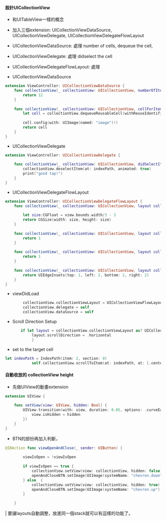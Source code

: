 #### 設計UICollectionView
- 和UITableView一樣的概念
- 加入三個extension: UICollectionViewDataSource, UICollectionViewDelegate, UICollectionViewDelegateFlowLayout
- UICollectionViewDataSource: 處理 number of cells, dequeue the cell, 
- UICollectionViewDelegate: 處理 didselect the cell
- UICollectionViewDelegateFlowLayout: 處理 


- UICollectionViewDataSource
```Swift
extension ViewController: UICollectionViewDataSource {
    func collectionView(_ collectionView: UICollectionView, numberOfItemsInSection section: Int) -> Int {
        return 12
    }
    
    func collectionView(_ collectionView: UICollectionView, cellForItemAt indexPath: IndexPath) -> UICollectionViewCell {
        let cell = collectionView.dequeueReusableCell(withReuseIdentifier: MyCollectionViewCell.identifier, for: indexPath) as! MyCollectionViewCell
        
        cell.config(with: UIImage(named: "image")!)
        return cell
    }
}

```

- UICollectionViewDelegate
```Swift
extension ViewController: UICollectionViewDelegate {
    
    func collectionView(_ collectionView: UICollectionView, didSelectItemAt indexPath: IndexPath) {
        collectionView.deselectItem(at: indexPath, animated: true)
        print("good tap!")
    }
}

```

- UICollectionViewDelegateFlowLayout

```Swift
extension ViewController: UICollectionViewDelegateFlowLayout {
    func collectionView(_ collectionView: UICollectionView, layout collectionViewLayout: UICollectionViewLayout, sizeForItemAt indexPath: IndexPath) -> CGSize {
        
        let size:CGFloat = view.bounds.width/3 - 3
        return CGSize(width: size, height: size)
    }
    
    func collectionView(_ collectionView: UICollectionView, layout collectionViewLayout: UICollectionViewLayout, minimumInteritemSpacingForSectionAt section: Int) -> CGFloat {
        return 1
    }
    
    func collectionView(_ collectionView: UICollectionView, layout collectionViewLayout: UICollectionViewLayout, minimumLineSpacingForSectionAt section: Int) -> CGFloat {
        return 1
    }
    
    func collectionView(_ collectionView: UICollectionView, layout collectionViewLayout: UICollectionViewLayout, insetForSectionAt section: Int) -> UIEdgeInsets {
        return UIEdgeInsets(top: 1, left: 2, bottom: 1, right: 2)
    }
}
```

- viewDidLoad

```swift
        collectionView.collectionViewLayout = UICollectionViewFlowLayout()
        collectionView.delegate = self
        collectionView.dataSource = self
```

- Scroll Direction Setup
```Swift
       if let layout = collectionView.collectionViewLayout as? UICollectionViewFlowLayout {
            layout.scrollDirection = .horizontal
            }
```
- set to the target cell
```Swift
let indexPath = IndexPath(item: 2, section: 0)
            self.collectionView.scrollToItem(at: indexPath, at: [.centeredVertically, .centeredHorizontally], animated: true)
```


#### 自動收放的 collectionView height

- 先做UIView的動畫extension
```Swift
extension UIView {
    
    func setView(view: UIView, hidden: Bool) {
        UIView.transition(with: view, duration: 0.05, options: .curveEaseInOut, animations: {
            view.isHidden = hidden
        })
    }
}
```

- BTN的部份再加入判斷，


```Swift
@IBAction func viewOpenAndClose(_ sender: UIButton) {
        
        viewIsOpen = !viewIsOpen
        
        if viewIsOpen == true {
            collectionView.setView(view: collectionView, hidden: false)
            openAndCloseBTN.setImage(UIImage(systemName: "chevron.down"), for: .normal)
        } else  {
            collectionView.setView(view: collectionView, hidden: true)
            openAndCloseBTN.setImage(UIImage(systemName: "chevron.up"), for: .normal)
        }
        
    }


```
| 要讓layouts自動調整，放進同一個stack就可以有這樣的功能了。
